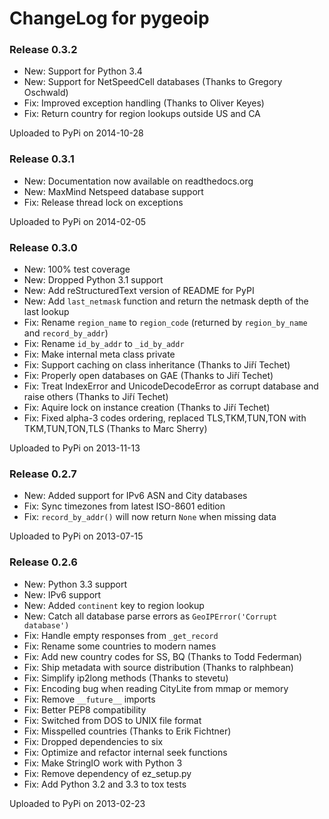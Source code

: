 # ChangeLog for pygeoip

### Release 0.3.2

* New: Support for Python 3.4
* New: Support for NetSpeedCell databases (Thanks to Gregory Oschwald)
* Fix: Improved exception handling (Thanks to Oliver Keyes)
* Fix: Return country for region lookups outside US and CA

Uploaded to PyPi on 2014-10-28

### Release 0.3.1

* New: Documentation now available on readthedocs.org
* New: MaxMind Netspeed database support
* Fix: Release thread lock on exceptions

Uploaded to PyPi on 2014-02-05

### Release 0.3.0

* New: 100% test coverage
* New: Dropped Python 3.1 support
* New: Add reStructuredText version of README for PyPI
* New: Add `last_netmask` function and return the netmask depth of the last lookup
* Fix: Rename `region_name` to `region_code` (returned by `region_by_name` and `record_by_addr`)
* Fix: Rename `id_by_addr` to `_id_by_addr`
* Fix: Make internal meta class private
* Fix: Support caching on class inheritance (Thanks to Jiří Techet)
* Fix: Properly open databases on GAE (Thanks to Jiří Techet)
* Fix: Treat IndexError and UnicodeDecodeError as corrupt database and raise others (Thanks to Jiří Techet)
* Fix: Aquire lock on instance creation (Thanks to Jiří Techet)
* Fix: Fixed alpha-3 codes ordering, replaced TLS,TKM,TUN,TON with TKM,TUN,TON,TLS (Thanks to Marc Sherry)

Uploaded to PyPi on 2013-11-13

### Release 0.2.7

* New: Added support for IPv6 ASN and City databases
* Fix: Sync timezones from latest ISO-8601 edition
* Fix: `record_by_addr()` will now return `None` when missing data

Uploaded to PyPi on 2013-07-15

### Release 0.2.6

* New: Python 3.3 support
* New: IPv6 support
* New: Added `continent` key to region lookup
* New: Catch all database parse errors as `GeoIPError('Corrupt database')`
* Fix: Handle empty responses from `_get_record`
* Fix: Rename some countries to modern names
* Fix: Add new country codes for SS, BQ (Thanks to Todd Federman)
* Fix: Ship metadata with source distribution (Thanks to ralphbean)
* Fix: Simplify ip2long methods (Thanks to stevetu)
* Fix: Encoding bug when reading CityLite from mmap or memory
* Fix: Remove `__future__` imports
* Fix: Better PEP8 compatibility
* Fix: Switched from DOS to UNIX file format
* Fix: Misspelled countries (Thanks to Erik Fichtner)
* Fix: Dropped dependencies to six
* Fix: Optimize and refactor internal seek functions
* Fix: Make StringIO work with Python 3
* Fix: Remove dependency of ez_setup.py
* Fix: Add Python 3.2 and 3.3 to tox tests

Uploaded to PyPi on 2013-02-23
